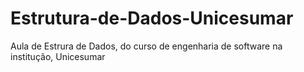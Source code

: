 # Estrutura-de-Dados-Unicesumar
Aula de Estrura de Dados, do curso de engenharia de software na institução, Unicesumar
